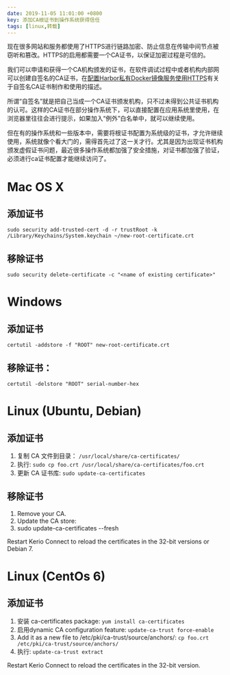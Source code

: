 ```yaml
---
date: 2019-11-05 11:01:00 +0800
key: 添加CA根证书到操作系统获得信任
tags: [linux,转载]
---
```


现在很多网站和服务都使用了HTTPS进行链路加密、防止信息在传输中间节点被窃听和篡改。HTTPS的启用都需要一个CA证书，以保证加密过程是可信的。

我们可以申请和获得一个CA机构颁发的证书，在软件调试过程中或者机构内部网可以创建自签名的CA证书，在[配置Harbor私有Docker镜像服务使用HTTPS](https://my.oschina.net/u/2306127/blog/785281)有关于自签名CA证书制作和使用的描述。

所谓“自签名”就是把自己当成一个CA证书颁发机构，只不过未得到公共证书机构的认可。这样的CA证书在部分操作系统下，可以直接配置在应用系统里使用，在浏览器里往往会进行提示，如果加入“例外”白名单中，就可以继续使用。

但在有的操作系统和一些版本中，需要将根证书配置为系统级的证书，才允许继续使用，系统就像个看大门的，需得首先过了这一关才行。尤其是因为出现证书机构颁发虚假证书问题，最近很多操作系统都加强了安全措施，对证书都加强了验证，必须进行ca证书配置才能继续访问了。


# Mac OS X

## 添加证书
`sudo security add-trusted-cert -d -r trustRoot -k /Library/Keychains/System.keychain ~/new-root-certificate.crt`
## 移除证书
`sudo security delete-certificate -c "<name of existing certificate>"`

# Windows

## 添加证书
`certutil -addstore -f "ROOT" new-root-certificate.crt`
## 移除证书：
`certutil -delstore "ROOT" serial-number-hex`

# Linux (Ubuntu, Debian)

## 添加证书

1. 复制 CA 文件到目录： `/usr/local/share/ca-certificates/`
2. 执行: `sudo cp foo.crt /usr/local/share/ca-certificates/foo.crt`
3. 更新 CA 证书库: `sudo update-ca-certificates`

## 移除证书

1. Remove your CA.
2. Update the CA store:
3. sudo update-ca-certificates --fresh

Restart Kerio Connect to reload the certificates in the 32-bit versions or Debian 7.

# Linux (CentOs 6)

## 添加证书

1. 安装 ca-certificates package: `yum install ca-certificates`
2. 启用dynamic CA configuration feature: `update-ca-trust force-enable`
3. Add it as a new file to /etc/pki/ca-trust/source/anchors/: `cp foo.crt /etc/pki/ca-trust/source/anchors/`
4. 执行: `update-ca-trust extract`

Restart Kerio Connect to reload the certificates in the 32-bit version.